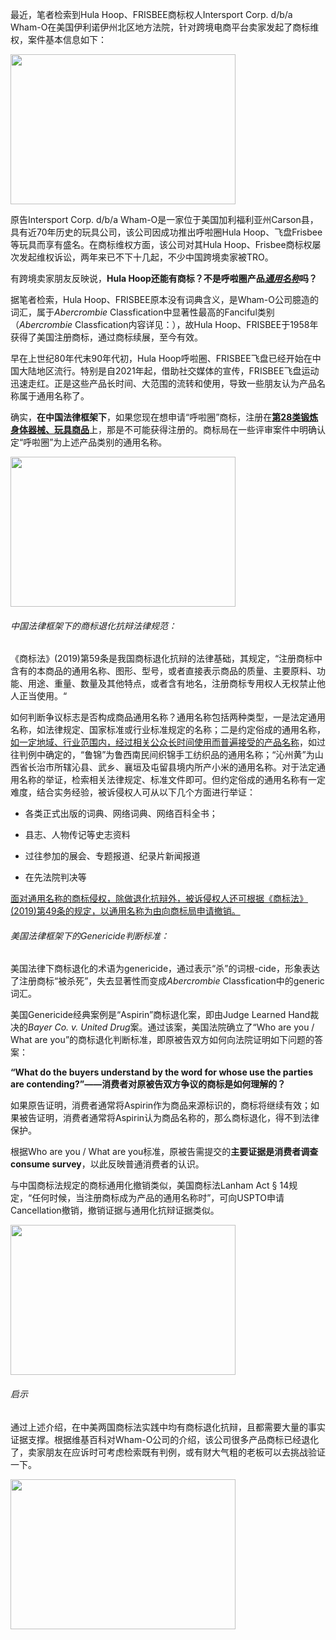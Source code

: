 最近，笔者检索到Hula Hoop、FRISBEE商标权人Intersport Corp. d/b/a Wham-O在美国伊利诺伊州北区地方法院，针对跨境电商平台卖家发起了商标维权，案件基本信息如下：

<img src="https://felixhuan.github.io/images/1-1.png" class="floatpic" width="360" height="240">

原告Intersport Corp. d/b/a Wham-O是一家位于美国加利福利亚州Carson县，具有近70年历史的玩具公司，该公司因成功推出呼啦圈Hula Hoop、飞盘Frisbee等玩具而享有盛名。在商标维权方面，该公司对其Hula Hoop、Frisbee商标权屡次发起维权诉讼，两年来已不下十几起，不少中国跨境卖家被TRO。

有跨境卖家朋友反映说，**Hula Hoop还能有商标？不是呼啦圈产品<u>*通用名称*</u>吗？**

据笔者检索，Hula Hoop、FRISBEE原本没有词典含义，是Wham-O公司臆造的词汇，属于*Abercrombie* Classfication中显著性最高的Fanciful类别（*Abercrombie* Classfication内容详见：），故Hula Hoop、FRISBEE于1958年获得了美国注册商标，通过商标续展，至今有效。

早在上世纪80年代末90年代初，Hula Hoop呼啦圈、FRISBEE飞盘已经开始在中国大陆地区流行。特别是自2021年起，借助社交媒体的宣传，FRISBEE飞盘运动迅速走红。正是这些产品长时间、大范围的流转和使用，导致一些朋友认为产品名称属于通用名称了。

确实，**在中国法律框架下**，如果您现在想申请“呼啦圈”商标，注册在<u>**第28类锻炼身体器械、玩具商品**</u>上，那是不可能获得注册的。商标局在一些评审案件中明确认定“呼啦圈”为上述产品类别的通用名称。

<img src="https://felixhuan.github.io/images/1-2.png" class="floatpic" width="360" height="240">

###### 中国法律框架下的商标退化抗辩法律规范：

《商标法》(2019)第59条是我国商标退化抗辩的法律基础，其规定，“注册商标中含有的本商品的通用名称、图形、型号，或者直接表示商品的质量、主要原料、功能、用途、重量、数量及其他特点，或者含有地名，注册商标专用权人无权禁止他人正当使用。“

如何判断争议标志是否构成商品通用名称？通用名称包括两种类型，一是法定通用名称，如法律规定、国家标准或行业标准规定的名称；二是约定俗成的通用名称，<u>如一定地域、行业范围内，经过相关公众长时间使用而普遍接受的产品名称</u>，如过往判例中确定的，“鲁锦”为鲁西南民间织锦手工纺织品的通用名称；“沁州黄”为山西省长治市所辖沁县、武乡、襄垣及屯留县境内所产小米的通用名称。对于法定通用名称的举证，检索相关法律规定、标准文件即可。但约定俗成的通用名称有一定难度，结合实务经验，被诉侵权人可从以下几个方面进行举证：

- 各类正式出版的词典、网络词典、网络百科全书；

- 县志、人物传记等史志资料

- 过往参加的展会、专题报道、纪录片新闻报道

- 在先法院判决等

<u>面对通用名称的商标侵权，除做退化抗辩外，被诉侵权人还可根据《商标法》(2019)第49条的规定，以通用名称为由向商标局申请撤销。</u>

###### 美国法律框架下的Genericide判断标准：

美国法律下商标退化的术语为genericide，通过表示“杀”的词根-cide，形象表达了注册商标“被杀死”，失去显著性而变成*Abercrombie* Classfication中的generic词汇。

美国Genericide经典案例是“Aspirin”商标退化案，即由Judge Learned Hand裁决的*Bayer Co. v. United Drug*案。通过该案，美国法院确立了“Who are you / What are you”的商标退化判断标准，即原被告双方如何向法院证明如下问题的答案：

**“What do the buyers understand by the word for whose use the parties are contending?”——消费者对原被告双方争议的商标是如何理解的？**

如果原告证明，消费者通常将Aspirin作为商品来源标识的，商标将继续有效；如果被告证明，消费者通常将Aspirin认为商品名称的，那么商标退化，得不到法律保护。

根据Who are you / What are you标准，原被告需提交的**主要证据是消费者调查consume survey**，以此反映普通消费者的认识。

与中国商标法规定的商标通用化撤销类似，美国商标法Lanham Act § 14规定，“任何时候，当注册商标成为产品的通用名称时”，可向USPTO申请Cancellation撤销，撤销证据与通用化抗辩证据类似。

<img src="https://felixhuan.github.io/images/1-3.png" class="floatpic" width="360" height="240">

###### 启示

通过上述介绍，在中美两国商标法实践中均有商标退化抗辩，且都需要大量的事实证据支撑。根据维基百科对Wham-O公司的介绍，该公司很多产品商标已经退化了，卖家朋友在应诉时可考虑检索既有判例，或有财大气粗的老板可以去挑战验证一下。

<img src="https://felixhuan.github.io/images/1-4.png" class="floatpic" width="360" height="240">
